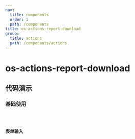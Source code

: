 ```yaml
---
nav:
  title: components
  order: 1
  path: /components
title: os-actions-report-download
group:
  title: actions
  path: /components/actions
---
```


# os-actions-report-download

## 代码演示

### 基础使用

<code src="../demos/actions/report-download/simple.tsx" />

### 表单输入

<code src="../demos/actions/report-download/modal-form.tsx" />

<API exports='["ActionsReportDownloadSettings", "ActionsReportDownloadRequests"]' src="../actions/report-download.tsx"></API>
